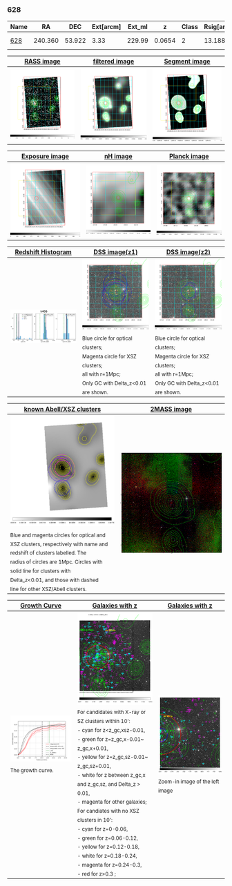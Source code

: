 <div STYLE="page-break-after: always;"></div>

### 628

|Name          |RA          |DEC      | Ext[arcm] | Ext_ml | z    | Class| Rsig[arcmin] | CRsig[c/s] | CR500[c/s] | R500[Mpc] |L500[erg/s]|F500[erg/s/cm^2]| M500[Msun]|Tx[keV]|beta|GC(XSZ,Delta_z<0.01)| GC(OPT,Delta_z<0.01)|GC|alias|
|--------------|------------|------------|---|---|-----------|--------|------|------|----|----|----|----|----|----|----|----|----|----|---|
|[628](script/628.md)     | 240.360       | 53.922       | 3.33    | 229.99   | 0.0654 | 2   | 13.188 |0.241 |0.232 |0.775 |4.758e+43 |4.602e-12 |1.406e+14 |2.696 |1.420 |L03, |Wen, N, |L03, Tar, |k406|

|[RASS image](../image/628/628_img.pdf)|[filtered image](../image/628/628_fil.pdf)|[Segment image](../image/628/628_seg.pdf)|
|-------------------|--------------------|-------------------|
| <img src="../image/628/628_img.png" width="300">  | <img src="../image/628/628_fil.png" width="300">   | <img src="../image/628/628_seg.png" width="300">  |

|[Exposure image](../image/628/628_mex.pdf)| [nH image](../image/628/628_nh.pdf)| [Planck image](../image/628/628_p.pdf)|
|-------------------|--------------------|-------------------|
|<img src="../image/628/628_mex.png" width="300">   | <img src="../image/628/628_nh.png" width="300">    | <img src="../image/628/628_p.png" width="300"> |

|[Redshift Histogram](../image/628/628_zg.pdf) | [DSS image(z1)](../image/628/628_dss_z1.pdf)      |  [DSS image(z2)](../image/628/628_dss_z2.pdf)    |
|-------------------|--------------------|-------------------|
|<img src="../image/628/628_zg.png" width="300"> |<img src="../image/628/628_dss_z1.png" width="300"> <sub><br>Blue circle for optical clusters; <br>Magenta circle for XSZ clusters; <br>all with r=1Mpc; <br>Only GC with Delta_z<0.01 are shown. </sub>| <img src="../image/628/628_dss_z2.png" width="300"><sub><br>Blue circle for optical clusters; <br>Magenta circle for XSZ clusters; <br>all with r=1Mpc; <br>Only GC with Delta_z<0.01 are shown. </sub> |

|[known Abell/XSZ clusters](../image/628/628_m.pdf) | [2MASS image](../image/628/628_2mass.pdf)      |
|-------------------|-------------------|
|<img src=../image/628/628_m.png width="300"> <sub><br>Blue and magenta circles for optical and <br>XSZ clusters, respectively with name and <br>redshift of clusters labelled. The <br>radius of circles are 1Mpc. Circles with <br>solid line for clusters with <br>Delta_z<0.01, and those with dashed <br>line for other XSZ/Abell clusters.        </sub>|<img src="../image/628/628_2mass.png" width="300">  |

|[Growth Curve](../image/628/628_gca_all.png) |[Galaxies with z](../image/628/628_opt_ned.pdf) |[Galaxies with z](../image/628/628_opt_ned_zoom.pdf) |
|-------------------|-------------------|-------------------|
| <img src="../image/628/628_gca_all.png" width="300"> <sub><br>The growth curve.</sub>| <img src=../image/628/628_opt_ned.png width="300"> <br><sub> For candidates with X-ray or SZ clusters within 10': <br> - cyan for z<z_gc,xsz-0.01, <br> - green for z=z_gc,x-0.01~ z_gc,x+0.01, <br> - yellow for z=z_gc,sz-0.01~ z_gc,sz+0.01, <br> - white for z between z_gc,x and z_gc,sz, and Delta_z > 0.01, <br> - magenta for other galaxies; <br>For candiates with no XSZ clusters in 10': <br> - cyan for z=0-0.06, <br> - green for z=0.06-0.12, <br> - yellow for z=0.12-0.18, <br> - white for z=0.18-0.24, <br> - magenta for z=0.24-0.3, <br> - red for z>0.3 ;  </sub>|<img src=../image/628/628_opt_ned_zoom.png width="300">  <br><sub> Zoom-in image of the left image</sub>|




